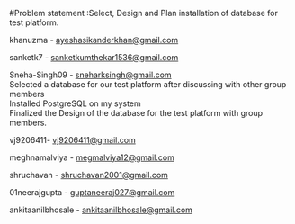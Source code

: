 #Problem statement :Select, Design and Plan installation of database for test platform.  


khanuzma - ayeshasikanderkhan@gmail.com  

sanketk7 - sanketkumthekar1536@gmail.com   

Sneha-Singh09 - sneharksingh@gmail.com                          
Selected a database for our test platform after discussing with other group members                             
Installed PostgreSQL on my system                                 
Finalized the Design of the database for the test platform with group members. 

vj9206411- vj9206411@gmail.com

meghnamalviya - megmalviya12@gmail.com

shruchavan - shruchavan2001@gmail.com

01neerajgupta - guptaneeraj027@gmail.com

ankitaanilbhosale - ankitaanilbhosale@gmail.com
